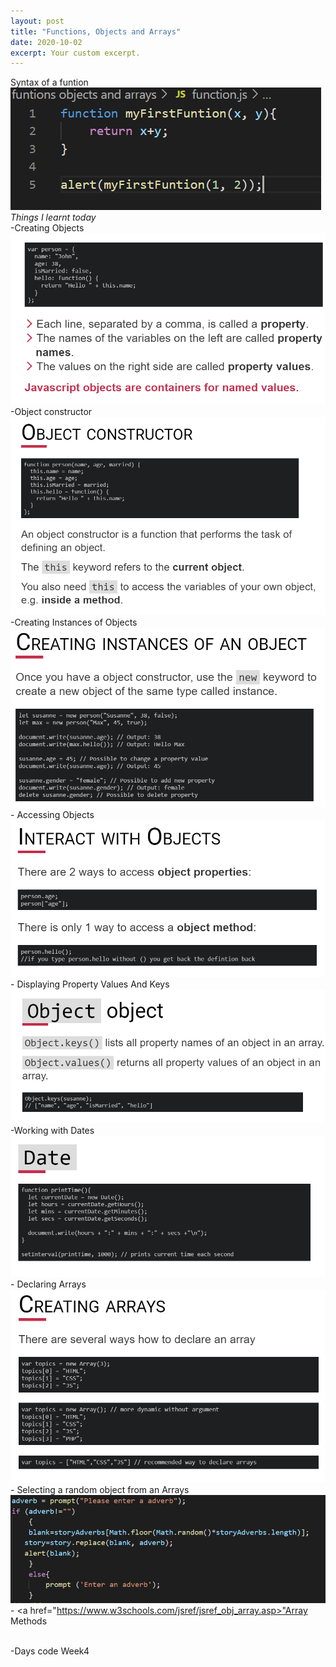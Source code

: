 ```yaml
---
layout: post
title: "Functions, Objects and Arrays"
date: 2020-10-02
excerpt: Your custom excerpt.
---
```


Syntax of a funtion 
<img src="/images/function.png" alt="syntax of function">
<br><em>Things I learnt today</em>
<br>-Creating Objects 
<img src="/images/objectExample.png" alt="syntax of object">
<br>-Object constructor
<img src="/images/objectConstructor.png" alt="syntax of object Constructor">
<br>-Creating Instances of Objects
<img src="/images/creatingInstancesOfObject.png" alt="creating Instances Of Object">
<br>- Accessing Objects
<img src="/images/accessingObjects.png" alt="Accessing Objects">
<br>- Displaying Property Values And Keys
<img src="/images/propertyValuesAndKeys.png" alt="Property Values And Keys">
<br>-Working with Dates
<img src="/images/dates.png" alt="working with dates">
<br>- Declaring Arrays
<img src="/images/creatingArrays.png" alt="syntax of creating arrays">
<br>- Selecting a random object from an Arrays
<img src="/images/randomObjectArray.png" alt="selecting Random Object from Array">
<br>- <a href="https://www.w3schools.com/jsref/jsref_obj_array.asp>"Array Methods<a/>

<br>-Days code Week4
